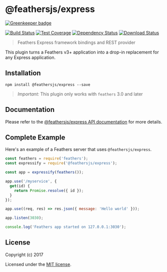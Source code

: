 # @feathersjs/express

[![Greenkeeper badge](https://badges.greenkeeper.io/feathersjs/express.svg)](https://greenkeeper.io/)

[![Build Status](https://travis-ci.org/feathersjs/express.png?branch=master)](https://travis-ci.org/feathersjs/express)
[![Test Coverage](https://codeclimate.com/github/feathersjs/express/badges/coverage.svg)](https://codeclimate.com/github/feathersjs/express/coverage)
[![Dependency Status](https://img.shields.io/david/feathersjs/express.svg?style=flat-square)](https://david-dm.org/feathersjs/express)
[![Download Status](https://img.shields.io/npm/dm/@feathersjs/express.svg?style=flat-square)](https://www.npmjs.com/package/@feathersjs/express)

> Feathers Express framework bindings and REST provider

This plugin turns a Feathers v3+ application into a drop-in replacement for any Express application.

## Installation

```
npm install @feathersjs/express --save
```

> _Important:_ This plugin only works with `feathers` 3.0 and later

## Documentation

Please refer to the [@feathersjs/express API documentation](https://docs.feathersjs.com/api/express.html) for more details.

## Complete Example

Here's an example of a Feathers server that uses `@feathersjs/express`. 

```js
const feathers = require('feathers');
const expressify = require('@feathersjs/express');

const app = expressify(feathers());

app.use('/myservice', {
  get(id) {
    return Promise.resolve({ id });
  }
});

app.use((req, res) => res.json({ message: 'Hello world' }));

app.listen(3030);

console.log('Feathers app started on 127.0.0.1:3030');
```

## License

Copyright (c) 2017

Licensed under the [MIT license](LICENSE).
